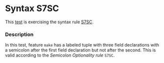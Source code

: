 # Syntax S7SC

This [test](.) is exercising the syntax rule [S7SC](../Readme.md).

### Description

In this test, feature `make` has a labeled tuple with three field declarations with a semicolon after the first field declaration but not after the second. This is valid according to the *Semicolon Optionality rule* `S7SC`.
